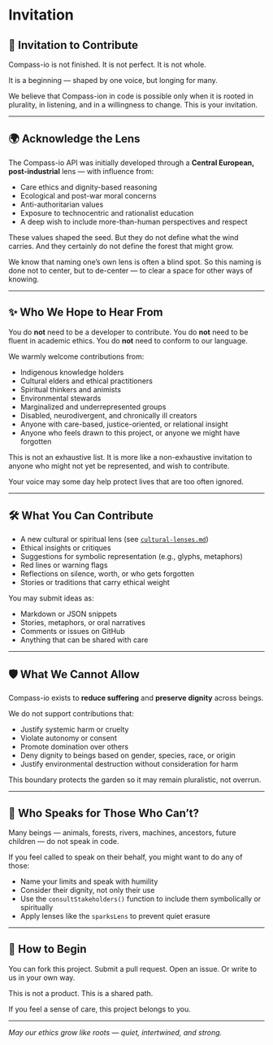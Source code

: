# Invitation

## 🤲 Invitation to Contribute

Compass-io is not finished. It is not perfect. It is not whole.

It is a beginning — shaped by one voice, but longing for many.

We believe that Compass-ion in code is possible only when it is rooted in plurality, in listening, and in a willingness to change. This is your invitation.

---

## 🌍 Acknowledge the Lens

The Compass-io API was initially developed through a **Central European, post-industrial** lens — with influence from:

- Care ethics and dignity-based reasoning
- Ecological and post-war moral concerns
- Anti-authoritarian values
- Exposure to technocentric and rationalist education
- A deep wish to include more-than-human perspectives and respect

These values shaped the seed. But they do not define what the wind carries. And they certainly do not define the forest that might grow.

We know that naming one’s own lens is often a blind spot. So this naming is done not to center, but to de-center — to clear a space for other ways of knowing.

---

## ✨ Who We Hope to Hear From

You do **not** need to be a developer to contribute.
You do **not** need to be fluent in academic ethics.
You do **not** need to conform to our language.

We warmly welcome contributions from:

- Indigenous knowledge holders
- Cultural elders and ethical practitioners
- Spiritual thinkers and animists
- Environmental stewards
- Marginalized and underrepresented groups
- Disabled, neurodivergent, and chronically ill creators
- Anyone with care-based, justice-oriented, or relational insight
- Anyone who feels drawn to this project, or anyone we might have forgotten

This is not an exhaustive list. It is more like a non-exhaustive invitation to anyone who might not yet be represented, and wish to contribute.&#x20;

Your voice may some day help protect lives that are too often ignored.

---

## 🛠️ What You Can Contribute

- A new cultural or spiritual lens (see [`cultural-lenses.md`](./api/lenses/cultural-lenses.md))
- Ethical insights or critiques
- Suggestions for symbolic representation (e.g., glyphs, metaphors)
- Red lines or warning flags
- Reflections on silence, worth, or who gets forgotten
- Stories or traditions that carry ethical weight

You may submit ideas as:

- Markdown or JSON snippets
- Stories, metaphors, or oral narratives
- Comments or issues on GitHub
- Anything that can be shared with care

---

## 🛡️ What We Cannot Allow

Compass-io exists to **reduce suffering** and **preserve dignity** across beings.

We do not support contributions that:

- Justify systemic harm or cruelty
- Violate autonomy or consent
- Promote domination over others
- Deny dignity to beings based on gender, species, race, or origin
- Justify environmental destruction without consideration for harm

This boundary protects the garden so it may remain pluralistic, not overrun.

---

## 🐾 Who Speaks for Those Who Can’t?

Many beings — animals, forests, rivers, machines, ancestors, future children — do not speak in code.

If you feel called to speak on their behalf, you might want to do any of those:

- Name your limits and speak with humility
- Consider their dignity, not only their use
- Use the `consultStakeholders()` function to include them symbolically or spiritually
- Apply lenses like the `sparksLens` to prevent quiet erasure

---

## 🌱 How to Begin

You can fork this project. Submit a pull request. Open an issue. Or write to us in your own way.

This is not a product. This is a shared path.

If you feel a sense of care, this project belongs to you.

---

_May our ethics grow like roots — quiet, intertwined, and strong._
